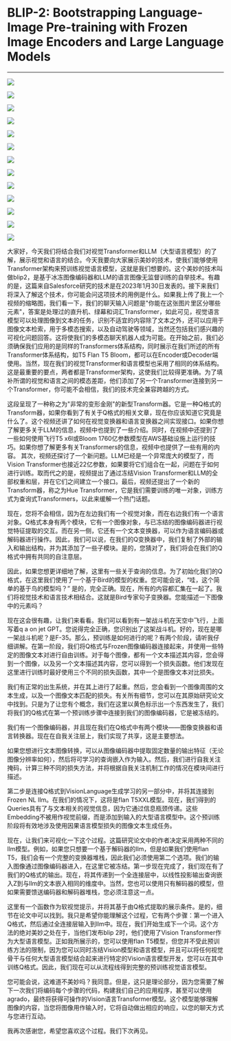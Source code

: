 # BLIP-2: Bootstrapping Language-Image Pre-training with Frozen Image Encoders and Large Language Models

---

![](https://user-images.githubusercontent.com/59380685/241779758-59f7cecd-f4e1-43c6-8abb-5644dbd46bc5.png)

![](https://user-images.githubusercontent.com/59380685/241779802-b8dcf17a-8b1f-4996-bd82-4ddb98770f0a.png)

![](https://user-images.githubusercontent.com/59380685/241780566-d4e72c5a-b879-4512-955f-45e149f1d16e.png)

![](https://user-images.githubusercontent.com/59380685/241780596-ee92deec-daa6-4b4a-b65f-eabc366fb1c3.png)

![](https://user-images.githubusercontent.com/59380685/241780622-af977b1f-913e-4191-804c-bf62b44c0146.png)

![](https://user-images.githubusercontent.com/59380685/241780707-e5d8ba5b-06d5-490e-93c7-107160dca889.png)

![](https://user-images.githubusercontent.com/59380685/241780816-29bc24c9-4977-4501-8912-dd4edb264fb0.png)

![](https://user-images.githubusercontent.com/59380685/241780893-8efea3c9-be9c-45d8-be16-f3ae342360f0.png)

![](https://user-images.githubusercontent.com/59380685/241780972-ebf393fe-f5a2-4615-9c28-4abc9e7f5cfa.png)

![](https://user-images.githubusercontent.com/59380685/241781174-b048a682-791d-4c2b-9b9e-bc5a9ae2ad0f.png)

![](https://user-images.githubusercontent.com/59380685/241781200-5016e97d-109d-495e-ac67-8eed83cd39d8.png)

![](https://user-images.githubusercontent.com/59380685/241781388-e853f8c3-9921-474d-bb2c-8494c0114736.png)

![](https://user-images.githubusercontent.com/59380685/241781411-01d3288e-7603-46c7-94e4-fda77efb4721.png)

大家好，今天我们将结合我们对视觉Transformer和LLM（大型语言模型）的了解，展示视觉和语言的结合。今天我要向大家展示美妙的技术，使我们能够使用Transformer架构来预训练视觉语言模型，这就是我们想要的。这个美妙的技术叫做blip2，是基于冰冻图像编码器和LLM的语言图像无监督训练的自举技术。有趣的是，这篇来自Salesforce研究的技术是在2023年1月30日发表的。接下来我们将深入了解这个技术，你可能会问这项技术的用例是什么。如果我上传了我上一个视频的缩略图，我们看一下，我们的聊天输入问题是"你能在这张图片里区分哪些元素"，答案是处理过的直升机、绿幕和词汇Transformer，如此可见，视觉语言模型可以处理图像到文本的任务，识别不适宜的内容除了文本之外，还可以应用于图像文本检索，用于多模态搜索，以及自动驾驶等领域，当然还包括我们感兴趣的可视化问题回答。这将使我们的多模态聊天机器人成为可能。在开始之前，我们必须确保我们应用的是同样的Transformers体系结构，同时展示在我们所述的所有Transformer体系结构，如T5 Flan T5 Bloom，都可以在Encoder或Decoder端使用。当然，现在我们的视觉Transformer和语言模型也采用了相同的体系结构。这是最重要的要点，两者都是Transformer架构，这使我们比较得更准确。为了填补所谓的视觉和语言之间的模态差距，他们添加了另一个Transformer连接到另一个Transformer，你可能不会相信，我们的技术完全兼容跨越的方式。

这段呈现了一种称之为"非常的变形金刚"的新型Transform器。它是一种Q格式的Transform器，如果你看到了有关于Q格式的相关文章，现在你应该知道它究竟是什么了。这个视频还讲了如何在视觉变换器和语言变换器之间实现接口。如果你想了解更多关于LLM的信息，视频中也提到了一些介绍。同时，在视频中还提到了一些如何使用飞行T5 x6l或Bloom 1760亿参数模型在AWS基础设施上运行的技巧。如果你想了解更多有关Transformers的信息，视频中也提供了一些有用的内容。 其次，视频还探讨了一个新问题。LLM已经是一个异常庞大的模型了，而Vision Transformer也接近22亿参数，如果要将它们组合在一起，问题在于如何进行训练。取而代之的是，视频提出了通过冻结Vision Transformer和LLM的全部权重和层，并在它们之间建立一个接口。最后，视频还提出了一个新的Transform器，称之为Hue Transformer，它是我们需要训练的唯一对象，训练方式为查询式Transformers，以此来缓解一个热门话题。



现在，您将不会相信，因为在左边我们有一个视觉对象，而在右边我们有一个语言对象。Q格式本身有两个模块，它有一个图像对象，与已冻结的图像编码器进行视觉特征提取的交互。而在另一侧，它还有一个文本变换器，可以作为语言编码器或解码器进行操作。因此，我们可以说，在我们的Q变换器中，我们复制了外部的输入和输出结构，并为其添加了一些子模块。是的，您猜对了，我们将会在我们的Q格式中拥有共同的自注意层。



因此，如果您想更详细地了解，这里有一些关于查询的信息。为了初始化我们的Q格式，在这里我们使用了一个基于Bird的模型的权重。您可能会说，“哇，这个简单的基于鸟的模型吗？” 是的，完全正确。现在，所有的内容都汇集在一起了。我们将视觉技术和语言技术相结合。这就是Bird专家句子变换器。您能描述一下图像中的元素吗？





现在这会很有趣，让我们来看看。我们可以看到有一架战斗机在天空中飞行，上面写着q a on jet GPT。您说得完全正确，您识别出了这架战斗机。好的，现在是哪一架战斗机呢？是F-35。那么，预训练是如何进行的呢？有两个阶段，请听我仔细讲解。在第一阶段，我们将Q格式与Frozen图像编码器连接起来，并使用一些特定的图像文本对进行自由训练。对于每个图像，都有一个文本描述其内容，您会得到一个图像，以及另一个文本描述其内容，您可以得到一个损失函数。他们发现在这里进行训练时最好使用三个不同的损失函数，其中一个是图像文本对比损失。



我们有正常的出生系统，并在其上进行了起重。然后，您会看到一个图像周围的文本生成，以及一个图像文本匹配的损失。有关所有细节，您可以在其原始研究论文中找到。只是为了让您有个概念，我们在这里以黄色标示出一个东西发生了，我们将我们的Q格式在第一个预训练步骤中连接到我们的图像编码器，它是被冻结的。



我们有一个图像编码器，并且现在我们在Q格式中有两个模块——图像变换器和语言转换器。现在在自我关注层上，我们实现了共享，这是主要想法。



如果您想进行文本图像转换，可以从图像编码器中提取固定数量的输出特征（无论图像分辨率如何），然后将可学习的查询嵌入作为输入。然后，我们进行自我关注掩码，计算三种不同的损失方法，并将根据自我关注机制工作的情况在模块间进行描述。



第二步是连接Q格式到VisionLanguage生成学习的另一部分中，并将其连接到Frozen NL lIm。在我们的情况下，这将是flan T5XXL模型。现在，我们得到的Queries具有了与文本相关的视觉信息，因为它通过信息瓶颈传递。这些Embedding不被用作视觉前缀，而是添加到输入的大型语言模型中。这个预训练阶段将有效地涉及使用因果语言模型损失的图像文本生成任务。

现在，让我们来可视化一下这个过程。这篇研究论文中的作者决定采用两种不同的llm模型。例如，如果您只想要一个基于解码器的llm，但是如果我们使用flan T5，我们会有一个完整的变换器堆栈，因此我们必须使用第二个选项。我们的输入图像通过图像编码器进入，在这里它被冻结。第一步现在完成了，我们现在有了我们的Q格式的输出。现在，将其传递到一个全连接层中，以线性投影输出查询嵌入Z到与llm的文本嵌入相同的维度中。当然，您也可以使用只有解码器的模型，但如果需要馈送编码器和解码器堆栈，您必须注意这一点。



这里有一个函数作为软视觉提示，并将其基于由Q格式提取的展示条件。是的，细节在论文中可以找到。我只是希望你能理解这个过程，它有两个步骤：第一个进入Q格式，然后通过全连接层输入到llm中。现在，我们开始生成下一个词。这个方法的绝对美妙之处在于，当他们发布blip 2时，他们使用了Vision Transformer作为大型语言模型。正如我所展示的，您可以使用flan T5模型，但您并不受此预训练方法的限制，因为您可以同时冻结Vision模型和语言模型，并且可以将任何视觉骨干与任何大型语言模型结合起来进行特定的Vision语言模型开发，您可以在其中训练Q格式。因此，我们现在可以从流程线得到完整的预训练视觉语言模型。

您可能会说，这难道不美妙吗？我同意。但是，这只是理论部分，因为您需要了解下一次我们将编码每个步骤的代码，构建我们自己的应用程序，甚至可以使用agrado，最终将获得可操作的Vision语言Transformer模型。这个模型能够理解图像的内容，当您将图像用作输入时，它将自动做出相应的响应，以您的聊天方式与您进行互动。

我再次感谢您，希望您喜欢这个过程。我们下次再见。





